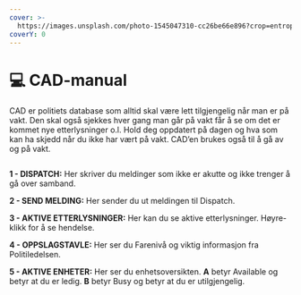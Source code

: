 ```yaml
---
cover: >-
  https://images.unsplash.com/photo-1545047310-cc26be66e896?crop=entropy&cs=srgb&fm=jpg&ixid=M3wxOTcwMjR8MHwxfHNlYXJjaHwxfHxwb2xpY2UlMjBub3J3YXl8ZW58MHx8fHwxNzI2MDA0ODM0fDA&ixlib=rb-4.0.3&q=85
coverY: 0
---
```


# 💻 CAD-manual

CAD er politiets database som alltid skal være lett tilgjengelig når man er på vakt. Den skal også sjekkes hver gang man går på vakt får å se om det er kommet nye etterlysninger o.l. Hold deg oppdatert på dagen og hva som kan ha skjedd når du ikke har vært på vakt. CAD’en brukes også til å gå av og på vakt.

<figure><img src="https://i.imgur.com/1kvOL5u.png" alt=""><figcaption></figcaption></figure>

**1 - DISPATCH:** Her skriver du meldinger som ikke er akutte og ikke trenger å gå over samband.&#x20;

**2 - SEND MELDING:** Her sender du ut meldingen til Dispatch.

**3 - AKTIVE ETTERLYSNINGER:** Her kan du se aktive etterlysninger. Høyre-klikk for å se hendelse.

**4 - OPPSLAGSTAVLE:** Her ser du Farenivå og viktig informasjon fra Politiledelsen.

**5 - AKTIVE ENHETER:** Her ser du enhetsoversikten. **A** betyr Available og betyr at du er ledig. **B** betyr Busy og betyr at du er utilgjengelig.&#x20;

